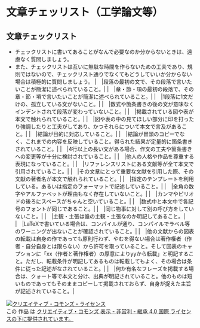 # 文章チェッリスト（工学論文等）


## 文章チェックリスト

* チェックリストに書いてあることがなんで必要なのか分からないときは、遠慮なく質問しましょう。
* また、チェックリストは互いに無駄な時間を作らないための工夫であり、規則ではないので、チェックリスト通りでなくてもどうしていいか分からない場合は積極的に質問しましょう。
|　|段落の最初の文で、その段落で言いたいことが簡潔に述べられていること。|
|　|章・節・項の最初の段落で、その章・節・項で言いたいことが簡潔に述べられていること。|
|　|1段落に1文だけの、孤立している文がないこと。|
|　|数式や箇条書きの後の文が意味なくインデントされて段落が変わっていないこと。|
|　|掲載されている図や表が本文で触れられていること。|
|　|図や表の中の見てほしい部分に印を打ったり強調したりと工夫がしてあり、かつそれらについて本文で言及があること。|
|　|結論が目的に対応していること。|
|　|結論が冒頭のコピーでなく、これまでの内容を反映していること。得られた結果が定量的に箇条書きされていること。|
|　|4行以上の長い文がある場合、作文の工夫や箇条書きへの変更等が十分に検討されていること。|
|　|他人の人格や作品を尊重する表現になっていること。|
|　|リファレンスリストにある文献等が全て本文で引用されていること。|
|　|その文章にとって重要な文献を引用した際、その文献の著者名が本文で触れられていること。|
|　|指定のテンプレートを利用している。あるいは指定のフォーマットで記述していること。|
|　|全角の数字やアルファベットが理由もなく存在していないこと。|
|　|カンマやピリオドの後ろにスペースがちゃんと空いていること。|
|　|数式中と本文中で各記号のフォントが同じであること。|
|　|同じ物事に対して別の呼び方をしていないこと。|
|　|主観・主張は誰の主観・主張なのか明記してあること。|
|　|LaTeXで書いている場合は、コンパイルが通り、コンパイルでラベル等のワーニングが出ないことが確認されていること。|
|　|他の文献からの図表の転載は自身の作であっても原則行わず、やむを得ない場合は著作権者（作者・自分自身とは限らない）から許可を取っていること。そして図表のキャプションに「xx（作者と著作権者）の厚意によりyyから転載」と明記すること。ただし、転載条件が明記してあるものは転載してもよく、その場合は条件に従った記述がなされていること。|
|　|何か有名なフレーズを掲載する場合は、クォート等で本文と分け、出典が明記されていること。他のものは短いものであってもそのままコピーして掲載されておらず、自身が捉えた主旨が記述されていること。|

<a rel="license" href="http://creativecommons.org/licenses/by-nc-sa/4.0/"><img alt="クリエイティブ・コモンズ・ライセンス" style="border-width:0" src="https://i.creativecommons.org/l/by-nc-sa/4.0/88x31.png" /></a><br />この 作品 は <a rel="license" href="http://creativecommons.org/licenses/by-nc/4.0/">クリエイティブ・コモンズ 表示 - 非営利 - 継承 4.0 国際 ライセンスの下に提供されています。</a>
    </div>
    
  </body>
<html>

